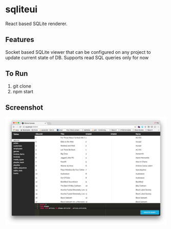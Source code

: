# sqliteui

React based SQLite renderer.

## Features

Socket based SQLite viewer that can be configured on any project to update current state of DB. Supports read SQL queries only for now

## To Run

1. git clone
2. npm start

## Screenshot

![screenshot](https://github.com/mottaquikarim/sqliteui/blob/master/SQLiteUI.png?raw=true)
